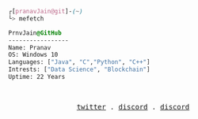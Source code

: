 

```css
┌[pranavJain@git]-(~)
└> mefetch
```

<!--<div style="display:block;text-align:left"><img align="left" src="https://media.tenor.com/ZtuVwa_2f1oAAAAC/kobayashi-san-chi-no-maid-dragon-anime.gif" border="1" style="width:240px;height:170px">--> 
  
  ```css
  PrnvJain@GitHub
  -----------------
  Name: Pranav
  OS: Windows 10
  Languages: ["Java", "C","Python", "C++"]
  Intrests: ["Data Science", "Blockchain"]  
  Uptime: 22 Years
  
  ```
</div>



<br />
<p align="center">
  <samp>
    <a href="https://twitter.com/CalmFUK" target="_blank">twitter</a> .
    <a href="https://discordapp.com/users/567301799875313674" target="_blank">discord</a> .
    <a href="https://leetcode.com/u/p4pranavmsjain75/" target="_blank">discord</a>
  </samp>
</p>
